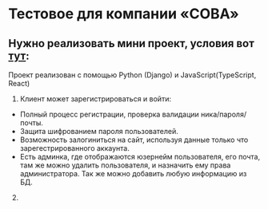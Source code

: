 # Тестовое для компании «СОВА»


## Нужно реализовать мини проект, условия вот [тут](_README.md):

Проект реализован с помощью Python (Django) и JavaScript(TypeScript, React) 
1. Клиент может зарегистрироваться и войти:
* Полный процесс регистрации, проверка валидации ника/пароля/почты.
* Защита шифрованием пароля пользователей.
* Возможность залогиниться на сайт, используя данные только что зарегестрированного аккаунта.
* Есть админка, где отображаются юзернейм пользователя, его почта, там же можно удалить пользователя, и назначить ему права администратора. Так же можно добавить любую информацию из БД.

2.
